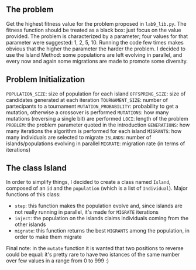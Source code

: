 ## The problem
Get the highest fitness value for the problem proposed in ```lab9_lib.py```. 
The fitness function should be treated as a black box: just focus on the value provided.
The problem is characterized by a parameter; four values for that parameter were suggested: 1, 2, 5, 10.
Running the code few times makes obvious that the higher the parameter the harder the problem.
I decided to use the Island Method: some populations are left evolving in parallel, and every now and again some migrations are made to promote some diversity.

## Problem Initialization
```POPULATION_SIZE```: size of population for each island
```OFFSPRING_SIZE```: size of candidates generated at each iteration
```TOURNAMENT_SIZE```: number of partecipants to a tournament
```MUTATION_PROBABILITY```: probability to get a mutation, otherwise a crossover is performed
```MUTATIONS```: how many mutations (reversing a single bit) are performed
```LOCI```: length of the problem
```PROBLEM```: the problem parameter quoted in the introduction
```GENERATIONS```: how many iterations the algorithm is performed for each island
```MIGRANTS```: how many individuals are selected to migrate
```ISLANDS```: number of islands/populations evolving in parallel
```MIGRATE```: migration rate (in terms of iterations)

## The class Island
In order to simplify things, I decided to create a class named ```Island```, composed of an ```id``` and the ```population``` (which is a list of ```Individual```).
Major functions of this class:
* ```step```: this function makes the population evolve and, since islands are not really running in parallel, it's made for ```MIGRATE``` iterations
* ```inject```: the population on the islands claims individuals coming from the other islands
* ```migrate```: this function returns the best ```MIGRANTS``` among the population, in order to make them migrate

Final note: in the ```mutate``` function it is wanted that two positions to reverse could be equal: it's pretty rare to have two istances of the same number over few values in a range from 0 to 999 :)
